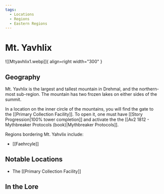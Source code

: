 ```yaml
---
tags:
  - Locations
  - Regions
  - Eastern Regions
---
```


# Mt. Yavhlix

![[Mtyavhlix1.webp]]{ align=right width="300" }

## Geography

Mt. Yavhlix is the largest and tallest mountain in Drehmal, and the northern-most sub-region. The mountain has two frozen lakes on either sides of the summit.

In a location on the inner circle of the mountains, you will find the gate to the [[Primary Collection Facility]]. To open it, one must have [[Story Progression|100% tower completion]] and activate the the [[Av2 1812 - Mythbreaker Protocols (book)|Mythbreaker Protocols]].

Regions bordering Mt. Yahvlix include:

- [[Faehrcyle]]

## Notable Locations

- The [[Primary Collection Facility]]

## In the Lore

